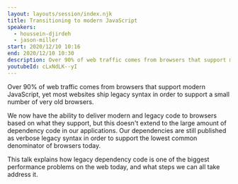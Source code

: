 ```yaml
---
layout: layouts/session/index.njk
title: Transitioning to modern JavaScript
speakers:
  - houssein-djirdeh
  - jason-miller
start: 2020/12/10 10:16
end: 2020/12/10 10:30
description: Over 90% of web traffic comes from browsers that support modern JavaScript, yet most websites ship legacy syntax in order to support a small number of very old browsers.
youtubeId: cLxNdLK--yI
---
```


Over 90% of web traffic comes from browsers that support modern JavaScript, yet most websites ship legacy syntax in order to support a small number of very old browsers.

We now have the ability to deliver modern and legacy code to browsers based on what they support, but this doesn't extend to the large amount of dependency code in our applications. Our dependencies are still published as verbose legacy syntax in order to support the lowest common denominator of browsers today.

This talk explains how legacy dependency code is one of the biggest performance problems on the web today, and what steps we can all take address it.
